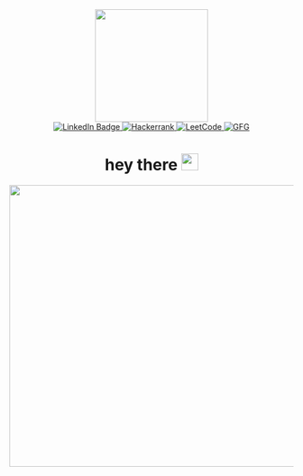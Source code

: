<!--
**Harish141296/Harish141296** is a ✨ _special_ ✨ repository because its `README.md` (this file) appears on your GitHub profile.

Here are some ideas to get you started:

- 🔭 I’m currently working on ...
- 🌱 I’m currently learning ...
- 👯 I’m looking to collaborate on ...
- 🤔 I’m looking for help with ...
- 💬 Ask me about ...
- 📫 How to reach me: ...
- 😄 Pronouns: ...
- ⚡ Fun fact: ...
https://i.giphy.com/media/v1.Y2lkPTc5MGI3NjExbnU3dXMxdW91dTIwYTFtZXc5aTFmZHB1MmlsZjJobmFxMmwzc3ZnMyZlcD12MV9pbnRlcm5hbF9naWZfYnlfaWQmY3Q9dHM/B6wdZEDP2TXRkA83o5/giphy.gif
-->
<div id="header" align="center">
  <img src="https://i.giphy.com/media/v1.Y2lkPTc5MGI3NjExdnFkbGJkOXNteGE1aWY3eGNkc3Q4NTR4NWo5ZzExMzR0YjlhcTVncSZlcD12MV9pbnRlcm5hbF9naWZfYnlfaWQmY3Q9cw/7OMR3y1E9QeYsr9olS/giphy.gif" width="200" height="200"/>
</div>
<div id="badges" align="center">
  <a href="https://www.linkedin.com/in/harish-paramathmananda/">
    <img src="https://img.shields.io/badge/LinkedIn-blue?style=for-the-badge&logo=linkedin&logoColor=white" alt="LinkedIn Badge"/>
  </a>
  <a href="https://www.hackerrank.com/profile/HarishParam_96">
    <img src="https://img.shields.io/badge/-Hackerrank-2EC866?style=for-the-badge&logo=HackerRank&logoColor=white" alt="Hackerrank"/>
  </a>
  <a href="https://leetcode.com/u/Harishparam_96">
    <img src="https://img.shields.io/badge/LeetCode-000000?style=for-the-badge&logo=LeetCode&logoColor=#d16c06" alt="LeetCode"/>
  </a> 
  <a href="https://www.geeksforgeeks.org/user/harishparam7uw4/">
    <img src="https://img.shields.io/badge/GeeksforGeeks-gray?style=for-the-badge&logo=geeksforgeeks&logoColor=35914c" alt="GFG" />
  </a>
 <!-- Profileviewer line available below please paste it here once done with all the changes.-->
  
  <h1>
  hey there
  <img src="https://media.giphy.com/media/hvRJCLFzcasrR4ia7z/giphy.gif" width="30px"/>
</h1>
</div>
<div id="Banner" align="center">
<img src="https://i.giphy.com/media/v1.Y2lkPTc5MGI3NjExdjE0cnlzcDh2NGlqcHNoM2FrNTEzYjJ3N2RkNmowcGkweXU4OTUxYiZlcD12MV9pbnRlcm5hbF9naWZfYnlfaWQmY3Q9Zw/dWesBcTLavkZuG35MI/giphy.gif" width="800" height="500" />
</div>
<!-- <div id="profileViewer" align="center"> 
<img src="https://komarev.com/ghpvc/?username=Harish141296&style=flat-square&color=blue" alt=""/>
</div> -->

